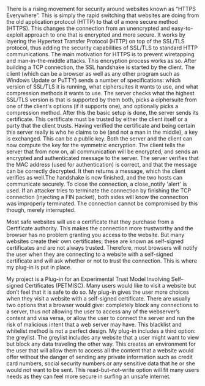 There is a rising movement for security around websites known as “HTTPS Everywhere”. This is simply the rapid switching that websites are doing from the old application protocol (HTTP) to that of a more secure method (HTTPS). This changes the connection from an unencrypted and easy-to-exploit approach to one that is encrypted and more secure. It works by layering the Hypertext Transfer Protocol (HTTP) on top of the SSL/TLS protocol, thus adding the security capabilities of SSL/TLS to standard HTTP communications. The main motivation for HTTPS is to prevent wiretapping and man-in-the-middle attacks. This encryption process works as so. After building a TCP connection, the SSL handshake is started by the client. The client (which can be a browser as well as any other program such as Windows Update or PuTTY) sends a number of specifications: which version of SSL/TLS it is running, what ciphersuites it wants to use, and what compression methods it wants to use. The server checks what the highest SSL/TLS version is that is supported by them both, picks a ciphersuite from one of the client's options (if it supports one), and optionally picks a compression method. After this the basic setup is done, the server sends its certificate. This certificate must be trusted by either the client itself or a party that the client trusts. Having verified the certificate and being certain this server really is who he claims to be (and not a man in the middle), a key is exchanged. This can be a public key. Both the server and the client can now compute the key for the symmetric encryption. The client tells the server that from now on, all communication will be encrypted, and sends an encrypted and authenticated message to the server. The server verifies that the MAC address (used for authentication) is correct, and that the message can be correctly decrypted. It then returns a message, which the client verifies as well.The handshake is now finished, and the two hosts can communicate securely. To close the connection, a close_notify 'alert' is used. If an attacker tries to terminate the connection by finishing the TCP connection (injecting a FIN packet), both sides will know the connection was improperly terminated. The connection cannot be compromised by this though, merely interrupted. 

Most safe websites will use a certificate that they purchase from a Certificate authority. This makes the connection more trustworthy and the browser has no problem granting you access to the website. But many websites create their own certificates; these are known as self-signed certificates and are not always trusted. Therefore, most browsers will notify the user when they are connecting to a website with a self-signed certificate and will ask whether or not to trust the connection. This is where my plug-in is put in place.

My project is a Plug-in for an Experimental Trust Model Involving Self-signed Certificates (PETMISC). Many users would like to visit a website but don’t feel that it is safe to do so. My plug-in gives the user more choices when they visit a website with a self-signed certificate. There are usually two options that a browser would give: completely block any connections to a server, thus not allowing the user to access any of the webserver’s content and visa versa, or allow the user to connect the server and run the risk of malicious intent that a web server may have. This blacklist and whitelist method is not a perfect design. My plug-in includes a third option: the greylist. The greylist includes any website that a user might want to view but block any data traveling the other way. This creates an environment for the user that will allow them to access all the content that a website would offer without the danger of sending any private information such as credit card numbers, social security numbers or any sensitive data that he or she would not want to be sent. This read-but-not-write option will fit many users needs as they can feel more secure in surfing an unsafe internet. 
